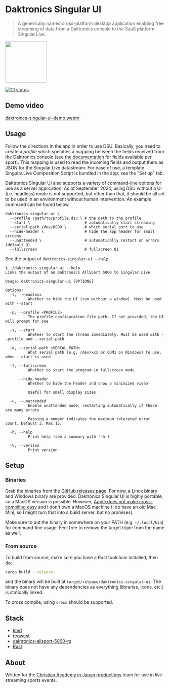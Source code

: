 # Daktronics Singular UI

> A generically named cross-platform desktop application enabling free streaming
> of data from a Daktronics console to the SaaS platform Singular.Live.

<a href="https://github.com/iced-rs/iced">
  <img src="https://gist.githubusercontent.com/hecrj/ad7ecd38f6e47ff3688a38c79fd108f0/raw/74384875ecbad02ae2a926425e9bcafd0695bade/color.svg" width="130px">
</a>

[![CI status](https://github.com/zabackary/daktronics-singular-ui/actions/workflows/ci.yml/badge.svg)](https://github.com/zabackary/daktronics-singular-ui/actions/workflows/ci.yml)

## Demo video

[daktronics-singular-ui-demo.webm](https://github.com/user-attachments/assets/473b455a-af18-4af5-89aa-710fdfc68522)

## Usage

Follow the directions in the app in order to use DSU. Basically, you need to
create a _profile_ which specifies a mapping between the fields received from
the Daktronics console (see
[the documentation](https://docs.rs/daktronics-allsport-5000/latest/daktronics_allsport_5000/sports/index.html)
for fields available per sport). This mapping is used to read the incoming
fields and output them as JSON for the Singular.Live datastream. For ease of
use, a template Singular.Live Composition Script is bundled in the app; see the
"Set up" tab.

Daktronics Singular UI also supports a variety of command-line options for use
as a server application. As of September 2024, using DSU without a UI (i.e.
headless) mode is not supported, but other than that, it should be all set to be
used in an environment without human intervention. An example command can be
found below.

```
daktronics-singular-ui \
  --profile /path/to/profile.dsu \ # the path to the profile
  --start \                        # automatically start streaming
  --serial-path /dev/USB0 \        # which serial port to use
  --hide-header \                  # hide the app header for small screens
  --unattended \                   # automatically restart on errors (default 3)
  --fullscreen                     # fullscreen UI
```

See the output of `daktronics-singular-ui --help`.

```
$ ./daktronics-singular-ui --help
Links the output of an Daktronics AllSport 5000 to Singular.Live

Usage: daktronics-singular-ui [OPTIONS]

Options:
  -l, --headless
          Whether to hide the UI (run without a window). Must be used with --start

  -p, --profile <PROFILE>
          The profile configuration file path. If not provided, the UI will prompt for one

  -s, --start
          Whether to start the stream immediately. Must be used with --profile and --serial-path

  -e, --serial-path <SERIAL_PATH>
          What serial path (e.g. /dev/xxx or COM1 on Windows) to use, when --start is used

  -f, --fullscreen
          Whether to start the program in fullscreen mode

      --hide-header
          Whether to hide the header and show a minimized video

          Useful for small display sizes

  -u, --unattended
          Enable unattended mode, restarting automatically if there are many errors

          Passing a number indicates the maximum tolerated error count. Default 3. Max 15.

  -h, --help
          Print help (see a summary with '-h')

  -V, --version
          Print version

```

## Setup

### Binaries

Grab the binaries from the
[GitHub releases page](https://github.com/zabackary/daktronics-singular-ui/releases).
For now, a Linux binary and Windows binary are provided. Daktronics Singular UI
is highly portable, so a MacOS version is possible. However,
[Apple does not make cross-compiling easy](https://users.rust-lang.org/t/is-cross-compile-from-linux-to-mac-supported/95105)
and I don't own a MacOS machine (I do have an old Mac Mini, so I might turn that
into a build server, but no promises).

Make sure to put the binary in somewhere on your PATH (e.g. `~/.local/bin`) for
command-line usage. Feel free to remove the target triple from the name as well.

### From source

To build from source, make sure you have a Rust toolchain installed, then do:

```bash
cargo build --release
```

and the binary will be built at `target/release/daktronics-singular-ui`. The
binary does not have any dependencies as everything (libraries, icons, etc.) is
statically linked.

To cross compile, using `cross` should be supported.

## Stack

- [Iced](https://github.com/iced-rs/iced)
- [reqwest](https://github.com/seanmonstar/reqwest)
- [daktronics-allsport-5000-rs](https://github.com/zabackary/daktronics-allsport-5000-rs)
- [Rust](https://www.rust-lang.org/)

## About

Written for the [Christian Academy in Japan productions](https://caj.ac.jp/live)
team for use in live-streaming sports events.

